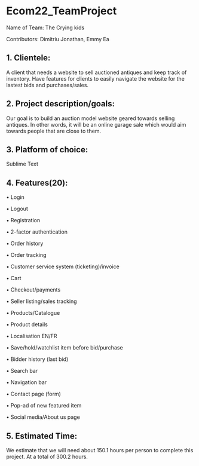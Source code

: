 # Ecom22_TeamProject

Name of Team: The Crying kids

Contributors: Dimitriu Jonathan, Emmy Ea

## 1. Clientele:
A client that needs a website to sell auctioned antiques and keep track of inventory. Have features for clients to easily navigate the website for the lastest bids and purchases/sales.

## 2. Project description/goals: 
Our goal is to build an auction model website geared towards selling antiques. 
In other words, it will be an online garage sale which would aim towards people that
are close to them.

## 3. Platform of choice:
Sublime Text

## 4. Features(20):
• Login

• Logout

• Registration

• 2-factor authentication

• Order history

• Order tracking

• Customer service system (ticketing)/invoice

• Cart

• Checkout/payments

• Seller listing/sales tracking 

• Products/Catalogue

• Product details

• Localisation EN/FR

• Save/hold/watchlist item before bid/purchase

• Bidder history (last bid)

• Search bar 

• Navigation bar 

• Contact page (form)

• Pop-ad of new featured item

• Social media/About us page 

## 5. Estimated Time:
We estimate that we will need about 150.1 hours per person to complete this project. At a total of 300.2 hours.  
